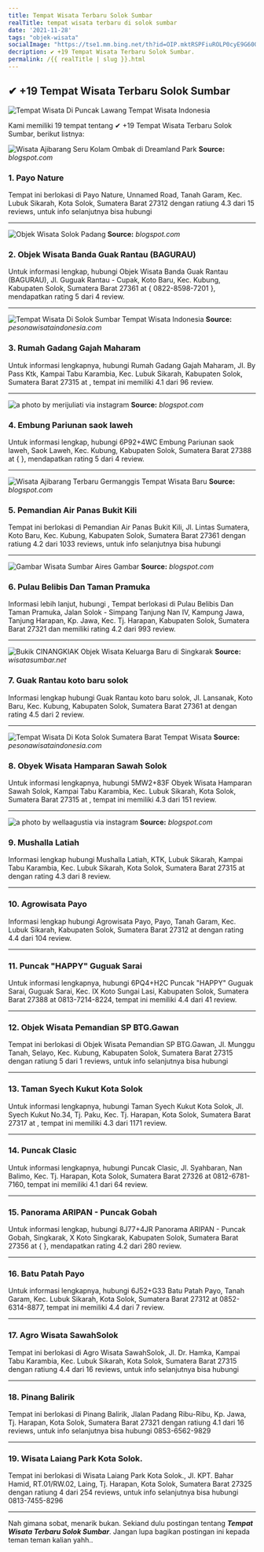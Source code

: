 ```yaml
---
title: Tempat Wisata Terbaru Solok Sumbar
realTitle: tempat wisata terbaru di solok sumbar
date: '2021-11-28'
tags: "objek-wisata"
socialImage: "https://tse1.mm.bing.net/th?id=OIP.mktRSPFiuROLP0cyE9G60QHaJQ&amp;pid=15.1"
decription: ✔ +19 Tempat Wisata Terbaru Solok Sumbar.
permalink: /{{ realTitle | slug }}.html
---
```


## ✔ +19 Tempat Wisata Terbaru Solok Sumbar

![Tempat Wisata Di Puncak Lawang  Tempat Wisata Indonesia](https://explorewisata.com/wp-content/uploads/2017/12/3.-puncak-lawang.jpg)



Kami memiliki 19 tempat tentang ✔ +19 Tempat Wisata Terbaru Solok Sumbar, berikut listnya:



![Wisata Ajibarang  Seru Kolam Ombak di Dreamland Park ](https://tse2.mm.bing.net/th?id=OIP.Yad1dM_AfLCO5nLGz2TUKQHaFG&amp;pid=15.1)
**Source:** _blogspot.com_


### 1. Payo Nature



Tempat ini berlokasi di Payo Nature, Unnamed Road, Tanah Garam, Kec. Lubuk Sikarah, Kota Solok, Sumatera Barat 27312 dengan ratiung 4.3 dari 15 reviews, untuk info selanjutnya bisa hubungi 

---


![Objek Wisata Solok Padang](https://tse2.mm.bing.net/th?id=OIP.APpm7dg9gF321jm9z__QRQHaFj&amp;pid=15.1)
**Source:** _blogspot.com_


### 2. Objek Wisata Banda Guak Rantau (BAGURAU)



Untuk informasi lengkap, hubungi Objek Wisata Banda Guak Rantau (BAGURAU), Jl. Guguak Rantau - Cupak, Koto Baru, Kec. Kubung, Kabupaten Solok, Sumatera Barat 27361 at { 0822-8598-7201 }, mendapatkan rating 5 dari 4 review.

---


![Tempat Wisata Di Solok Sumbar  Tempat Wisata Indonesia](https://tse1.mm.bing.net/th?id=OIP.SeQz7OEL3D7-CzLQQyvNywHaE7&amp;pid=15.1)
**Source:** _pesonawisataindonesia.com_


### 3. Rumah Gadang Gajah Maharam



Untuk informasi lengkapnya, hubungi Rumah Gadang Gajah Maharam, Jl. By Pass Ktk, Kampai Tabu Karambia, Kec. Lubuk Sikarah, Kabupaten Solok, Sumatera Barat 27315 at , tempat ini memiliki 4.1 dari 96 review.

---


![a photo by merijuliati via instagram](https://tse4.mm.bing.net/th?id=OIP.BD6hag-RlvEGhq33Rp7h_AHaFj&amp;pid=15.1)
**Source:** _blogspot.com_


### 4. Embung Pariunan saok laweh



Untuk informasi lengkap, hubungi 6P92+4WC Embung Pariunan saok laweh, Saok Laweh, Kec. Kubung, Kabupaten Solok, Sumatera Barat 27388 at {  }, mendapatkan rating 5 dari 4 review.

---


![Wisata Ajibarang Terbaru  Germanggis Tempat Wisata Baru ](https://tse4.mm.bing.net/th?id=OIP.BK9mVMrFIAe2LgbPGNR3dAHaE6&amp;pid=15.1)
**Source:** _blogspot.com_


### 5. Pemandian Air Panas Bukit Kili



Tempat ini berlokasi di Pemandian Air Panas Bukit Kili, Jl. Lintas Sumatera, Koto Baru, Kec. Kubung, Kabupaten Solok, Sumatera Barat 27361 dengan ratiung 4.2 dari 1033 reviews, untuk info selanjutnya bisa hubungi 

---


![Gambar Wisata Sumbar  Aires Gambar](https://tse4.mm.bing.net/th?id=OIP.B05UetCPe_Cq_CuMt3EuIAHaFj&amp;pid=15.1)
**Source:** _blogspot.com_


### 6. Pulau Belibis Dan Taman Pramuka



Informasi lebih lanjut, hubungi , Tempat berlokasi di Pulau Belibis Dan Taman Pramuka, Jalan Solok - Simpang Tanjung Nan IV, Kampung Jawa, Tanjung Harapan, Kp. Jawa, Kec. Tj. Harapan, Kabupaten Solok, Sumatera Barat 27321 dan memiliki rating 4.2 dari 993 review.

---


![Bukik CINANGKIAK Objek Wisata Keluarga Baru di Singkarak ](https://tse1.mm.bing.net/th?id=OIP.pupuX-Y99jqTxCPFsubjlgHaD4&amp;pid=15.1)
**Source:** _wisatasumbar.net_


### 7. Guak Rantau koto baru solok



Informasi lengkap hubungi Guak Rantau koto baru solok, Jl. Lansanak, Koto Baru, Kec. Kubung, Kabupaten Solok, Sumatera Barat 27361 at  dengan rating 4.5 dari 2 review.

---


![Tempat Wisata Di Kota Solok Sumatera Barat  Tempat Wisata ](https://tse3.mm.bing.net/th?id=OIP.OrFquYjnFnN-cgh95Fc_BAHaFI&amp;pid=15.1)
**Source:** _pesonawisataindonesia.com_


### 8. Obyek Wisata Hamparan Sawah Solok



Untuk informasi lengkapnya, hubungi 5MW2+83F Obyek Wisata Hamparan Sawah Solok, Kampai Tabu Karambia, Kec. Lubuk Sikarah, Kota Solok, Sumatera Barat 27315 at , tempat ini memiliki 4.3 dari 151 review.

---


![a photo by wellaagustia via instagram](https://tse4.mm.bing.net/th?id=OIP.VlAWjyQSg92JdRnEUyMDmwHaFj&amp;pid=15.1)
**Source:** _blogspot.com_


### 9. Mushalla Latiah



Informasi lengkap hubungi Mushalla Latiah, KTK, Lubuk Sikarah, Kampai Tabu Karambia, Kec. Lubuk Sikarah, Kota Solok, Sumatera Barat 27315 at  dengan rating 4.3 dari 8 review.

---


### 10. Agrowisata Payo



Informasi lengkap hubungi Agrowisata Payo, Payo, Tanah Garam, Kec. Lubuk Sikarah, Kabupaten Solok, Sumatera Barat 27312 at  dengan rating 4.4 dari 104 review.

---


### 11. Puncak &quot;HAPPY&quot; Guguak Sarai



Untuk informasi lengkapnya, hubungi 6PQ4+H2C Puncak &quot;HAPPY&quot; Guguak Sarai, Guguak Sarai, Kec. IX Koto Sungai Lasi, Kabupaten Solok, Sumatera Barat 27388 at 0813-7214-8224, tempat ini memiliki 4.4 dari 41 review.

---


### 12. Objek Wisata Pemandian SP BTG.Gawan



Tempat ini berlokasi di Objek Wisata Pemandian SP BTG.Gawan, Jl. Munggu Tanah, Selayo, Kec. Kubung, Kabupaten Solok, Sumatera Barat 27315 dengan ratiung 5 dari 1 reviews, untuk info selanjutnya bisa hubungi 

---


### 13. Taman Syech Kukut Kota Solok



Untuk informasi lengkapnya, hubungi Taman Syech Kukut Kota Solok, Jl. Syech Kukut No.34, Tj. Paku, Kec. Tj. Harapan, Kota Solok, Sumatera Barat 27317 at , tempat ini memiliki 4.3 dari 1171 review.

---


### 14. Puncak Clasic



Untuk informasi lengkapnya, hubungi Puncak Clasic, Jl. Syahbaran, Nan Balimo, Kec. Tj. Harapan, Kota Solok, Sumatera Barat 27326 at 0812-6781-7160, tempat ini memiliki 4.1 dari 64 review.

---


### 15. Panorama ARIPAN - Puncak Gobah



Untuk informasi lengkap, hubungi 8J77+4JR Panorama ARIPAN - Puncak Gobah, Singkarak, X Koto Singkarak, Kabupaten Solok, Sumatera Barat 27356 at {  }, mendapatkan rating 4.2 dari 280 review.

---


### 16. Batu Patah Payo



Untuk informasi lengkapnya, hubungi 6J52+G33 Batu Patah Payo, Tanah Garam, Kec. Lubuk Sikarah, Kota Solok, Sumatera Barat 27312 at 0852-6314-8877, tempat ini memiliki 4.4 dari 7 review.

---


### 17. Agro Wisata SawahSolok



Tempat ini berlokasi di Agro Wisata SawahSolok, Jl. Dr. Hamka, Kampai Tabu Karambia, Kec. Lubuk Sikarah, Kota Solok, Sumatera Barat 27315 dengan ratiung 4.4 dari 16 reviews, untuk info selanjutnya bisa hubungi 

---


### 18. Pinang Balirik



Tempat ini berlokasi di Pinang Balirik, Jlalan Padang Ribu-Ribu, Kp. Jawa, Tj. Harapan, Kota Solok, Sumatera Barat 27321 dengan ratiung 4.1 dari 16 reviews, untuk info selanjutnya bisa hubungi 0853-6562-9829

---


### 19. Wisata Laiang Park Kota Solok.



Tempat ini berlokasi di Wisata Laiang Park Kota Solok., Jl. KPT. Bahar Hamid, RT.01/RW.02, Laing, Tj. Harapan, Kota Solok, Sumatera Barat 27325 dengan ratiung 4 dari 254 reviews, untuk info selanjutnya bisa hubungi 0813-7455-8296

---









Nah gimana sobat, menarik bukan. Sekiand dulu postingan tentang ***Tempat Wisata Terbaru Solok Sumbar***. Jangan lupa bagikan postingan ini kepada teman teman kalian yahh..

